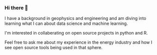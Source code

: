### Hi there 👋

I have a background in geophysics and engineering and am diving into learning what I can about data science and machine learning. 

I'm interested in collaberating on open source projects in python and R.

Feel free to ask me about my experience in the energy industry and how I see open source tools being used in that sphere.




<!--
**attackgnome/attackgnome** is a ✨ _special_ ✨ repository because its `README.md` (this file) appears on your GitHub profile.

Here are some ideas to get you started:

- 🔭 I’m currently working on ...
- 🌱 I’m currently learning ...
- 👯 I’m looking to collaborate on ...
- 🤔 I’m looking for help with ...
- 💬 Ask me about ...
- 📫 How to reach me: ...
- 😄 Pronouns: ...
- ⚡ Fun fact: ...
-->
